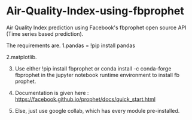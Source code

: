 # Air-Quality-Index-using-fbprophet
Air Quality Index prediction using Facebook's fbprophet open source API (Time series based prediction).

The requirements are.
1.pandas = !pip install pandas

2.matplotlib. 

3. Use either !pip install fbprophet or conda install -c conda-forge fbprophet in the jupyter notebook runtime environment to install fb prophet.

4. Documentation is given here : https://facebook.github.io/prophet/docs/quick_start.html

5. Else, just use google collab, which has every module pre-installed.
